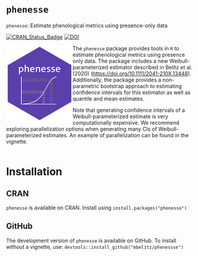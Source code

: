# `phenesse`
`phenesse`: Estimate phenological metrics using presence-only data 

[![CRAN_Status_Badge](http://www.r-pkg.org/badges/version/phenesse)](https://cran.r-project.org/package=phenesse)
[![DOI](https://zenodo.org/badge/DOI/10.5281/zenodo.15642105.svg)](https://doi.org/10.5281/zenodo.15642105)

<img style="float: left;" align = "left" src = "hexsticker.png" width = 180>

The `phenesse` package provides tools in `R` to estimate phenological metrics using presence only data. The package includes a new Weibull-parameterized estimator described in Belitz et al. (2020) (https://doi.org/10.1111/2041-210X.13448). Additionally, the package provides a non-parametric bootstrap approach to estimating confidence intervals for this estimator as well as quantile and mean estimates. 

Note that generating confidence intervals of a Weibull-parameterized estimate is very computationally expensive. We recommend exploring parallelization options when generating many CIs of Weibull-parameterized estimates. An example of parallelization can be found in the vignette. 
<br><br>

# Installation 

## CRAN

`phenesse` is available on CRAN. Install using
`install.packages("phenesse")`

## GitHub

The development version of `phenesse` is available on GitHub. To install without a vignette, use:
`devtools::install_github("mbelitz/phenessse")`
